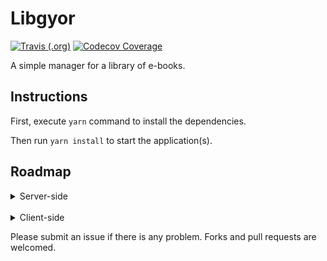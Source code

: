 # Libgyor

[![Travis (.org)](https://img.shields.io/travis/maacpiash/libgyor?style=flat-square)](https://travis-ci.org/maacpiash/libgyor)
[![Codecov Coverage](https://img.shields.io/codecov/c/github/maacpiash/spongemockify.svg)](https://codecov.io/gh/maacpiash/spongemockify)

A simple manager for a library of e-books.

## Instructions

First, execute `yarn` command to install the dependencies.

Then run `yarn install` to start the application(s).

## Roadmap

<details>

<summary>Server-side</summary>

- [x] Node project initiation
- [x] Creation of a database
- [x] Creation of a server
- [x] Basic CRUD operations via API
  - [x] Create new book entries
  - [x] Read existing book entries
  - [x] Update existing book entries
  - [x] Delete existing book entries
- [x] Persistent storage (MySQL)

</details>

<br>

<details>

<summary>Client-side</summary>

- [x] Create new book entries
- [x] Read existing book entries
- [x] Update existing book entries
- [x] Delete existing book entries

</details>

Please submit an issue if there is any problem. Forks and pull requests are welcomed.
